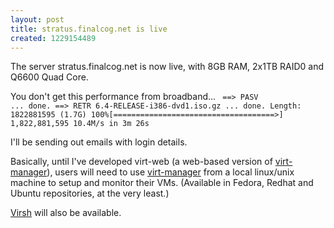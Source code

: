 ```yaml
--- 
layout: post
title: stratus.finalcog.net is live
created: 1229154489
---
```

The server stratus.finalcog.net is now live, with 8GB RAM, 2x1TB RAID0 and Q6600 Quad Core.

You don't get this performance from broadband...
<code>
==> PASV ... done.    ==> RETR 6.4-RELEASE-i386-dvd1.iso.gz ... done.
Length: 1822881595 (1.7G)
100%[====================================>] 1,822,881,595 10.4M/s   in 3m 26s  
</code>
I'll be sending out emails with login details.

Basically, until I've developed virt-web (a web-based version of <a href='http://virt-manager.et.redhat.com/screenshots.html'>virt-manager</a>), users will need to use <a href='http://virt-manager.et.redhat.com/screenshots.html'>virt-manager</a> from a local linux/unix machine to setup and monitor their VMs. (Available in Fedora, Redhat and Ubuntu repositories, at the very least.)  

<a href='http://linux.die.net/man/1/virsh'>Virsh</a> will also be available.
